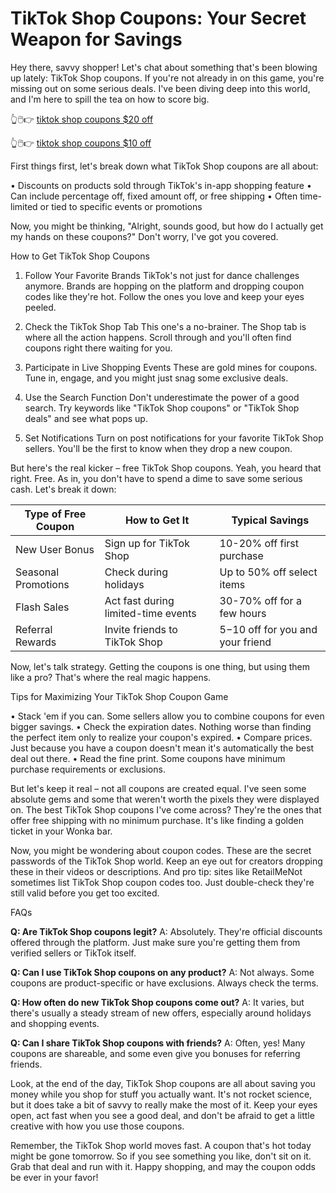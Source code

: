 # TikTok Shop Coupons: Your Secret Weapon for Savings

Hey there, savvy shopper! Let's chat about something that's been blowing up lately: TikTok Shop coupons. If you're not already in on this game, you're missing out on some serious deals. I've been diving deep into this world, and I'm here to spill the tea on how to score big.

👆🖱️👉 [tiktok shop coupons $20 off](https://dynews.net/save-more-with-tiktok-shop-coupons/)

👆🖱️👉 [tiktok shop coupons $10 off](https://dynews.net/save-more-with-tiktok-shop-coupons/)





First things first, let's break down what TikTok Shop coupons are all about:

• Discounts on products sold through TikTok's in-app shopping feature
• Can include percentage off, fixed amount off, or free shipping
• Often time-limited or tied to specific events or promotions

Now, you might be thinking, "Alright, sounds good, but how do I actually get my hands on these coupons?" Don't worry, I've got you covered.

How to Get TikTok Shop Coupons

1. Follow Your Favorite Brands
TikTok's not just for dance challenges anymore. Brands are hopping on the platform and dropping coupon codes like they're hot. Follow the ones you love and keep your eyes peeled.

2. Check the TikTok Shop Tab
This one's a no-brainer. The Shop tab is where all the action happens. Scroll through and you'll often find coupons right there waiting for you.

3. Participate in Live Shopping Events
These are gold mines for coupons. Tune in, engage, and you might just snag some exclusive deals.

4. Use the Search Function
Don't underestimate the power of a good search. Try keywords like "TikTok Shop coupons" or "TikTok Shop deals" and see what pops up.

5. Set Notifications
Turn on post notifications for your favorite TikTok Shop sellers. You'll be the first to know when they drop a new coupon.

But here's the real kicker – free TikTok Shop coupons. Yeah, you heard that right. Free. As in, you don't have to spend a dime to save some serious cash. Let's break it down:

| Type of Free Coupon | How to Get It | Typical Savings |
|----------------------|---------------|-----------------|
| New User Bonus | Sign up for TikTok Shop | 10-20% off first purchase |
| Seasonal Promotions | Check during holidays | Up to 50% off select items |
| Flash Sales | Act fast during limited-time events | 30-70% off for a few hours |
| Referral Rewards | Invite friends to TikTok Shop | $5-$10 off for you and your friend |

Now, let's talk strategy. Getting the coupons is one thing, but using them like a pro? That's where the real magic happens.

Tips for Maximizing Your TikTok Shop Coupon Game

• Stack 'em if you can. Some sellers allow you to combine coupons for even bigger savings.
• Check the expiration dates. Nothing worse than finding the perfect item only to realize your coupon's expired.
• Compare prices. Just because you have a coupon doesn't mean it's automatically the best deal out there.
• Read the fine print. Some coupons have minimum purchase requirements or exclusions.

But let's keep it real – not all coupons are created equal. I've seen some absolute gems and some that weren't worth the pixels they were displayed on. The best TikTok Shop coupons I've come across? They're the ones that offer free shipping with no minimum purchase. It's like finding a golden ticket in your Wonka bar.

Now, you might be wondering about coupon codes. These are the secret passwords of the TikTok Shop world. Keep an eye out for creators dropping these in their videos or descriptions. And pro tip: sites like RetailMeNot sometimes list TikTok Shop coupon codes too. Just double-check they're still valid before you get too excited.

FAQs

**Q: Are TikTok Shop coupons legit?**
A: Absolutely. They're official discounts offered through the platform. Just make sure you're getting them from verified sellers or TikTok itself.

**Q: Can I use TikTok Shop coupons on any product?**
A: Not always. Some coupons are product-specific or have exclusions. Always check the terms.

**Q: How often do new TikTok Shop coupons come out?**
A: It varies, but there's usually a steady stream of new offers, especially around holidays and shopping events.

**Q: Can I share TikTok Shop coupons with friends?**
A: Often, yes! Many coupons are shareable, and some even give you bonuses for referring friends.

Look, at the end of the day, TikTok Shop coupons are all about saving you money while you shop for stuff you actually want. It's not rocket science, but it does take a bit of savvy to really make the most of it. Keep your eyes open, act fast when you see a good deal, and don't be afraid to get a little creative with how you use those coupons.

Remember, the TikTok Shop world moves fast. A coupon that's hot today might be gone tomorrow. So if you see something you like, don't sit on it. Grab that deal and run with it. Happy shopping, and may the coupon odds be ever in your favor!
